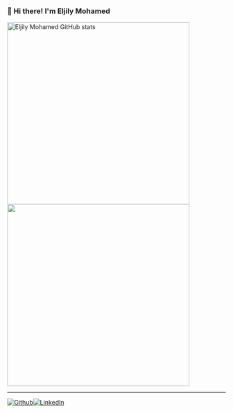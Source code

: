 

### 👋 Hi there! I'm Eljily Mohamed


<p align="left">
  <a href="https://github.com/ELjily-Mohamed"><img src="https://github-readme-stats.vercel.app/api?username=Eljily-Mohamed&show_icons=true&hide=&count_private=true&title_color=000&text_color=000&icon_color=000&bg_color=5b0e87&hide_border=true&show_icons=true" alt="Eljily Mohamed GitHub stats" width="420px">
  <a href="https://github.com/ELjily-Mohamed"><img src="https://github-readme-streak-stats.herokuapp.com/?user=Eljily-Mohamed&stroke=000&background=87CEEB&ring=000&fire=000&currStreakNum=000&currStreakLabel=000&sideNums=000&sideLabels=000&dates=000&hide_border=true" width="420px">
  </a>
</p>

---

<p><a href="https://github.com/ELjily-Mohamed" target="_blank"><img alt="Github" src="https://img.shields.io/badge/GitHub-%2312100E.svg?&style=for-the-badge&logo=Github&logoColor=white" /></a><a href="https://www.linkedin.com/in/el-jily-mohamed-6b9405228/" target="_blank"><img alt="LinkedIn" src="https://img.shields.io/badge/linkedin-%230077B5.svg?&style=for-the-badge&logo=linkedin&logoColor=white" /></a>
</p>
